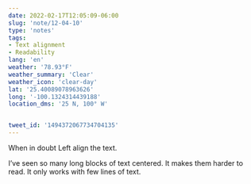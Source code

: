 ```yaml
---
date: 2022-02-17T12:05:09-06:00
slug: 'note/12-04-10'
type: 'notes'
tags:
- Text alignment
- Readability
lang: 'en'
weather: '78.93°F'
weather_summary: 'Clear'
weather_icon: 'clear-day'
lat: '25.40089078963626'
long: '-100.1324314439188'
location_dms: '25 N, 100° W'


tweet_id: '1494372067734704135'
---
```

When in doubt Left align the text. 

I’ve seen so many long blocks of text centered. It makes them harder to read. It only works with few lines of text.